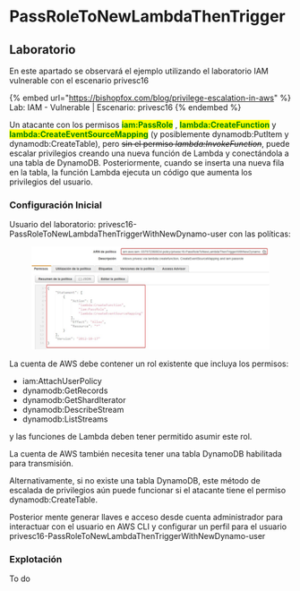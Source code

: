# PassRoleToNewLambdaThenTrigger

## Laboratorio

En este apartado se observará el ejemplo utilizando el laboratorio IAM vulnerable con el escenario privesc16

{% embed url="https://bishopfox.com/blog/privilege-escalation-in-aws" %}
Lab: IAM - Vulnerable | Escenario: privesc16
{% endembed %}

Un atacante con los permisos <mark style="color:green;">**iam:PassRole**</mark> , <mark style="color:green;">**lambda:CreateFunction**</mark> y <mark style="color:green;">**lambda:CreateEventSourceMapping**</mark> (y posiblemente dynamodb:PutItem y dynamodb:CreateTable), pero ~~sin el permiso _lambda:InvokeFunction_~~, puede escalar privilegios creando una nueva función de Lambda y conectándola a una tabla de DynamoDB. Posteriormente, cuando se inserta una nueva fila en la tabla, la función Lambda ejecuta un código que aumenta los privilegios del usuario.

### Configuración Inicial

Usuario del laboratorio: privesc16-PassRoleToNewLambdaThenTriggerWithNewDynamo-user con las políticas:

<figure><img src="../../.gitbook/assets/image.png" alt=""><figcaption></figcaption></figure>

La cuenta de AWS debe contener un rol existente que incluya los permisos:

* iam:AttachUserPolicy
* dynamodb:GetRecords&#x20;
* dynamodb:GetShardIterator
* dynamodb:DescribeStream
* dynamodb:ListStreams

y las funciones de Lambda deben tener permitido asumir este rol.&#x20;

La cuenta de AWS también necesita tener una tabla DynamoDB habilitada para transmisión.&#x20;

Alternativamente, si no existe una tabla DynamoDB, este método de escalada de privilegios aún puede funcionar si el atacante tiene el permiso dynamodb:CreateTable.

Posterior mente generar llaves e acceso desde cuenta administrador para interactuar con el usuario en AWS CLI y configurar un perfil para el usuario privesc16-PassRoleToNewLambdaThenTriggerWithNewDynamo-user



### Explotación

To do





